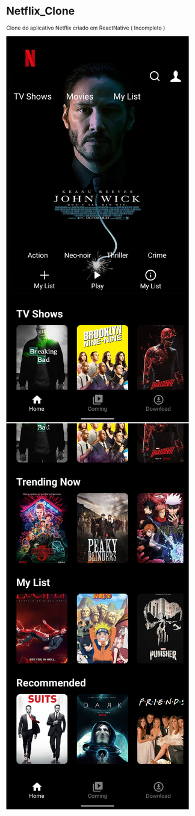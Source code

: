 # Netflix_Clone

Clone do aplicativo Netflix criado em ReactNative ( Incompleto )

<img src='./.github/img/Home.png'>
<img src='./.github/img/Shows.png'>
